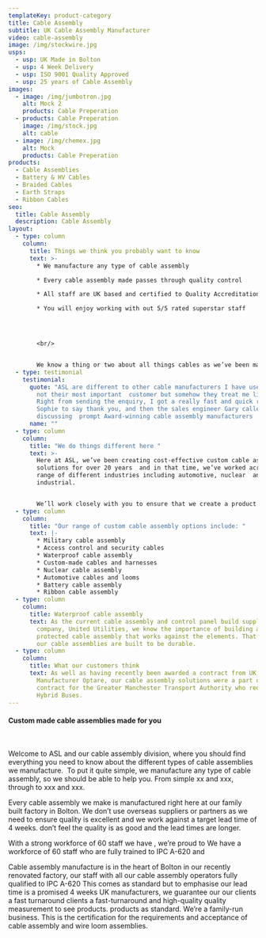 ```yaml
---
templateKey: product-category
title: Cable Assembly
subtitle: UK Cable Assembly Manufacturer
video: cable-assembly
image: /img/stockwire.jpg
usps:
  - usp: UK Made in Bolton
  - usp: 4 Week Delivery
  - usp: ISO 9001 Quality Approved
  - usp: 25 years of Cable Assembly
images:
  - image: /img/jumbotron.jpg
    alt: Mock 2
    products: Cable Preperation
  - products: Cable Preperation
    image: /img/stock.jpg
    alt: cable
  - image: /img/chemex.jpg
    alt: Mock
    products: Cable Preperation
products:
  - Cable Assemblies
  - Battery & HV Cables
  - Braided Cables
  - Earth Straps
  - Ribbon Cables
seo:
  title: Cable Assembly
  description: Cable Assembly
layout:
  - type: column
    column:
      title: Things we think you probably want to know
      text: >-
        * We manufacture any type of cable assembly

        * Every cable assembly made passes through quality control

        * All staff are UK based and certified to Quality Accreditation ISO9001

        * You will enjoy working with out 5/5 rated superstar staff




        <br/>


        We know a thing or two about all things cables as we’ve been making electrical cable assemblies for  25 years!
  - type: testimonial
    testimonial:
      quote: "ASL are different to other cable manufacturers I have used. I’m probably
        not their most important  customer but somehow they treat me like I am.
        Right from sending the enquiry, I got a really fast and quick reply from
        Sophie to say thank you, and then the sales engineer Gary called me
        discussing  prompt Award-winning cable assembly manufacturers  "
      name: ""
  - type: column
    column:
      title: "We do things different here "
      text: >-
        Here at ASL, we’ve been creating cost-effective custom cable assembly
        solutions for over 20 years  and in that time, we’ve worked across a
        range of different industries including automotive, nuclear  and
        industrial.  


        We’ll work closely with you to ensure that we create a product that matches your unique needs, no  matter the level of complexity. We can also cater to a mix of high and low volume requirements. 
  - type: column
    column:
      title: "Our range of custom cable assembly options include: "
      text: |-
        * Military cable assembly
        * Access control and security cables
        * Waterproof cable assembly
        * Custom-made cables and harnesses
        * Nuclear cable assembly
        * Automotive cables and looms
        * Battery cable assembly
        * Ribbon cable assembly
  - type: column
    column:
      title: Waterproof cable assembly
      text: As the current cable assembly and control panel build supplier to UK water
        company, United Utilities, we know the importance of building a
        protected cable assembly that works against the elements. That’s why all
        our cable assemblies are built to be durable.
  - type: column
    column:
      title: What our customers think
      text: As well as having recently been awarded a contract from UK Bus
        Manufacturer Optare, our cable assembly solutions were a part of their
        contract for the Greater Manchester Transport Authority who required 66
        Hybrid Buses.
---
```

#### **Custom made cable assemblies made for you**  

<br/>

Welcome to ASL and our cable assembly division, where you should find everything you need to  know about the different types of cable assemblies we manufacture. 
​
To put it quite simple, we manufacture any type of cable assembly, so we should be able to help you.  From simple xx and xxx, through to xxx and xxx. 

Every cable assembly we make is manufactured right here at our family built factory in Bolton. We  don’t use overseas suppliers or partners as we need to ensure quality is excellent and we work 
against a target lead time of 4 weeks. don’t feel the quality is as good and the lead times are longer. 

With a strong workforce of 60 staff we have , we’re proud to  We have a workforce of 60 staff who are  fully trained to IPC A-620 and  

Cable assembly manufacture is in the heart of Bolton in our recently renovated factory, our staff with 
all our cable assembly operators fully qualified to IPC A-620 
This comes as standard but to emphasise our lead time is a promised 4 weeks UK manufacturers, we 
guarantee our our clients a fast turnaround clients a fast-turnaround and high-quality quality 
measurement to see products.  products as standard. We’re a family-run business. This is the 
certification for the requirements and acceptance of cable assembly and wire loom assemblies.